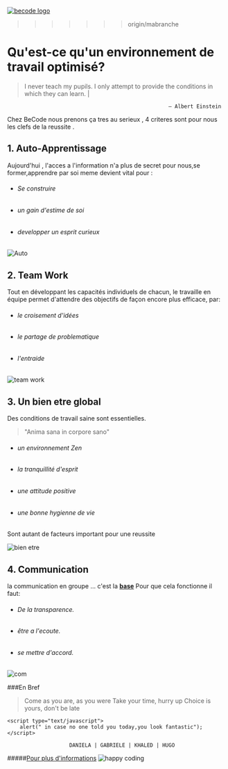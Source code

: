 [![becode logo](https://media.licdn.com/media/AAEAAQAAAAAAAAkvAAAAJDAyNzk3ODlhLWU0MGYtNDFjMy05YzJiLTVjMjQ5ZjQ1YjlkMw.png)](http://register.becode.org/) 
>>>>>>> origin/mabranche




# **Qu'est-ce qu'un environnement de travail optimisé?**

>    I never teach my pupils. I only attempt to provide the conditions in which they can learn. | 

 
                                                        – Albert Einstein

Chez BeCode nous prenons ça tres au serieux , 4 criteres sont pour nous les clefs de la reussite .

## 1. Auto-Apprentissage
Aujourd'hui , l'acces a l'information n'a plus de secret pour nous,se former,apprendre par soi meme devient vital pour :

 * ###### Se construire 
 * ###### un gain d'estime de soi
 * ###### developper un esprit curieux

![Auto](http://cdn2.hubspot.net/hub/145335/file-807816862-jpg/6_solutions_to_your_most_common_lead_generation_problems_.jpg)

## 2. Team Work
Tout en développant les capacités individuels de chacun, le travaille en équipe permet d'attendre des objectifs de façon encore plus efficace, par:

* ###### le croisement d'idées
* ###### le partage de problematique
* ###### l'entraide

![team work](https://images-cdn.9gag.com/photo/ajr2j1g_700b.jpg)

## 3. Un bien etre global
 Des conditions de travail saine sont essentielles.

> "Anima sana in corpore sano"
 
 * ###### un environnement Zen
 * ###### la tranquillité d'esprit
 * ###### une attitude positive
 * ###### une bonne hygienne de vie

Sont autant de facteurs important pour une reussite 

![bien etre](http://blog.afest.com/wp-content/uploads/2014/03/Smiley1.jpg)

## 4. Communication
la communication en groupe ... c'est la **[base](https://c1.staticflickr.com/8/7188/6904406305_43786c0d1c_b.jpg)** 
Pour que cela fonctionne il faut:

 * ###### De la transparence.  
 * ###### être a l'ecoute.
 * ###### se mettre d'accord.

![com](https://youtechassociates.com/wp-content/uploads/2016/01/comm.jpg)

###En Bref

>Come as you are, as you were
Take your time, hurry up
Choice is yours, don't be late



```
<script type="text/javascript">
    alert(" in case no one told you today,you look fantastic");
</script>
```

                        DANIELA | GABRIELE | KHALED | HUGO
                
#####[Pour plus d'informations](http://dickbutt.org/)
![happy coding](http://1.bp.blogspot.com/-aQDfNZ3zCOM/U2ok-CcfCmI/AAAAAAAAAmY/SMdYir_cSF0/s1600/happy-coding.gif)

